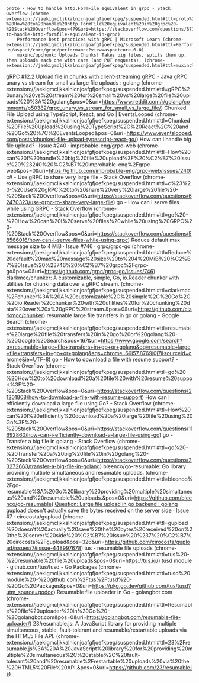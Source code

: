 
    proto - How to handle http.FormFile equivalent in grpc - Stack Overflow (chrome-extension://jaekigmcljkkalnicnjoafgfjoefkpeg/suspended.html#ttl=proto%20-%20How%20to%20handle%20http.FormFile%20equivalent%20in%20grpc%20-%20Stack%20Overflow&pos=479&uri=https://stackoverflow.com/questions/67752297/how-to-handle-http-formfile-equivalent-in-grpc)
        Performance best practices with gRPC | Microsoft Learn (chrome-extension://jaekigmcljkkalnicnjoafgfjoefkpeg/suspended.html#ttl=Performance%20best%20practices%20with%20gRPC%20%7C%20Microsoft%20Learn&pos=0&uri=https://learn.microsoft.com/en-us/aspnet/core/grpc/performance?view=aspnetcore-6.0)
        muxinc/upchunk: Uploads Chunks! Takes big files, splits them up, then uploads each one with care (and PUT requests). (chrome-extension://jaekigmcljkkalnicnjoafgfjoefkpeg/suspended.html#ttl=muxinc%2Fupchunk%3A%20Uploads%20Chunks!%20Takes%20big%20files%2C%20splits%20them%20up%2C%20then%20uploads%20each%20one%20with%20care%20(and%20PUT%20requests).&pos=0&uri=https://github.com/muxinc/upchunk)
[gRPC #12.2 Upload file in chunks with client-streaming gRPC - Java](https://www.youtube.com/watch?v=rEmFMPv3TsA)
        gRPC unary vs stream for small vs large file uploads : golang (chrome-extension://jaekigmcljkkalnicnjoafgfjoefkpeg/suspended.html#ttl=gRPC%20unary%20vs%20stream%20for%20small%20vs%20large%20file%20uploads%20%3A%20golang&pos=0&uri=https://www.reddit.com/r/golang/comments/p50382/grpc_unary_vs_stream_for_small_vs_large_file/)
        Chunked File Upload using TypeScript, React, and Go | EventsLooped (chrome-extension://jaekigmcljkkalnicnjoafgfjoefkpeg/suspended.html#ttl=Chunked%20File%20Upload%20using%20TypeScript%2C%20React%2C%20and%20Go%20%7C%20EventsLooped&pos=0&uri=https://www.eventslooped.com/posts/chunked-file-upload-typescript-react-go/)
        How can I handle big file upload? · Issue #240 · improbable-eng/grpc-web (chrome-extension://jaekigmcljkkalnicnjoafgfjoefkpeg/suspended.html#ttl=How%20can%20I%20handle%20big%20file%20upload%3F%20%C2%B7%20Issue%20%23240%20%C2%B7%20improbable-eng%2Fgrpc-web&pos=0&uri=https://github.com/improbable-eng/grpc-web/issues/240)
        c# - Use gRPC to share very large file - Stack Overflow (chrome-extension://jaekigmcljkkalnicnjoafgfjoefkpeg/suspended.html#ttl=c%23%20-%20Use%20gRPC%20to%20share%20very%20large%20file%20-%20Stack%20Overflow&pos=0&uri=https://stackoverflow.com/questions/62470323/use-grpc-to-share-very-large-file)
        go - How can I serve files while using GRPC - Stack Overflow (chrome-extension://jaekigmcljkkalnicnjoafgfjoefkpeg/suspended.html#ttl=go%20-%20How%20can%20I%20serve%20files%20while%20using%20GRPC%20-%20Stack%20Overflow&pos=0&uri=https://stackoverflow.com/questions/58566016/how-can-i-serve-files-while-using-grpc)
        Reduce default max message size to 4 MiB · Issue #746 · grpc/grpc-go (chrome-extension://jaekigmcljkkalnicnjoafgfjoefkpeg/suspended.html#ttl=Reduce%20default%20max%20message%20size%20to%204%20MiB%20%C2%B7%20Issue%20%23746%20%C2%B7%20grpc%2Fgrpc-go&pos=0&uri=https://github.com/grpc/grpc-go/issues/746)
        clarkmcc/chunker: A customizable, simple, Go, io.Reader chunker with utilities for chunking data over a gRPC stream. (chrome-extension://jaekigmcljkkalnicnjoafgfjoefkpeg/suspended.html#ttl=clarkmcc%2Fchunker%3A%20A%20customizable%2C%20simple%2C%20Go%2C%20io.Reader%20chunker%20with%20utilities%20for%20chunking%20data%20over%20a%20gRPC%20stream.&pos=0&uri=https://github.com/clarkmcc/chunker)
        resumable large file transfers in go or golang - Google Search (chrome-extension://jaekigmcljkkalnicnjoafgfjoefkpeg/suspended.html#ttl=resumable%20large%20file%20transfers%20in%20go%20or%20golang%20-%20Google%20Search&pos=167&uri=https://www.google.com/search?q=resumable+large+file+transfers+in+go+or+golang&oq=resumable+large+file+transfers+in+go+or+golang&aqs=chrome..69i57.8769j0j7&sourceid=chrome&ie=UTF-8)
            go - How to download a file with resume support? - Stack Overflow (chrome-extension://jaekigmcljkkalnicnjoafgfjoefkpeg/suspended.html#ttl=go%20-%20How%20to%20download%20a%20file%20with%20resume%20support%3F%20-%20Stack%20Overflow&pos=0&uri=https://stackoverflow.com/questions/21201808/how-to-download-a-file-with-resume-support)
            How can I efficiently download a large file using Go? - Stack Overflow (chrome-extension://jaekigmcljkkalnicnjoafgfjoefkpeg/suspended.html#ttl=How%20can%20I%20efficiently%20download%20a%20large%20file%20using%20Go%3F%20-%20Stack%20Overflow&pos=0&uri=https://stackoverflow.com/questions/11692860/how-can-i-efficiently-download-a-large-file-using-go)
            go - Transfer a big file in golang - Stack Overflow (chrome-extension://jaekigmcljkkalnicnjoafgfjoefkpeg/suspended.html#ttl=go%20-%20Transfer%20a%20big%20file%20in%20golang%20-%20Stack%20Overflow&pos=0&uri=https://stackoverflow.com/questions/23272663/transfer-a-big-file-in-golang)
            bleenco/go-resumable: Go library providing multiple simultaneous and resumable uploads. (chrome-extension://jaekigmcljkkalnicnjoafgfjoefkpeg/suspended.html#ttl=bleenco%2Fgo-resumable%3A%20Go%20library%20providing%20multiple%20simultaneous%20and%20resumable%20uploads.&pos=0&uri=https://github.com/bleenco/go-resumable)
[Question: Large file upload in go backend : golang ](https://www.reddit.com/r/golang/comments/buwfj6/question_large_file_upload_in_go_backend/)
                gupload doesn't actually save the bytes received on the server side · Issue #7 · cirocosta/gupload (chrome-extension://jaekigmcljkkalnicnjoafgfjoefkpeg/suspended.html#ttl=gupload%20doesn't%20actually%20save%20the%20bytes%20received%20on%20the%20server%20side%20%C2%B7%20Issue%20%237%20%C2%B7%20cirocosta%2Fgupload&pos=326&uri=https://github.com/cirocosta/gupload/issues/7#issue-448997678)
                tus - resumable file uploads (chrome-extension://jaekigmcljkkalnicnjoafgfjoefkpeg/suspended.html#ttl=tus%20-%20resumable%20file%20uploads&pos=0&uri=https://tus.io/)
                tusd module - github.com/tus/tusd - Go Packages (chrome-extension://jaekigmcljkkalnicnjoafgfjoefkpeg/suspended.html#ttl=tusd%20module%20-%20github.com%2Ftus%2Ftusd%20-%20Go%20Packages&pos=0&uri=https://pkg.go.dev/github.com/tus/tusd?utm_source=godoc)
                Resumable file uploader in Go - golangbot.com (chrome-extension://jaekigmcljkkalnicnjoafgfjoefkpeg/suspended.html#ttl=Resumable%20file%20uploader%20in%20Go%20-%20golangbot.com&pos=0&uri=https://golangbot.com/resumable-file-uploader/)
                23/resumable.js: A JavaScript library for providing multiple simultaneous, stable, fault-tolerant and resumable/restartable uploads via the HTML5 File API. (chrome-extension://jaekigmcljkkalnicnjoafgfjoefkpeg/suspended.html#ttl=23%2Fresumable.js%3A%20A%20JavaScript%20library%20for%20providing%20multiple%20simultaneous%2C%20stable%2C%20fault-tolerant%20and%20resumable%2Frestartable%20uploads%20via%20the%20HTML5%20File%20API.&pos=0&uri=https://github.com/23/resumable.js)

